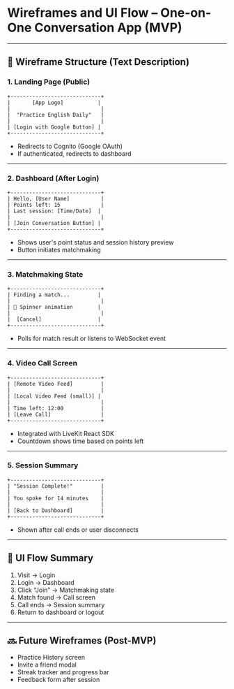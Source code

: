 # Wireframes and UI Flow – One-on-One Conversation App (MVP)

---

## 🎨 Wireframe Structure (Text Description)

### 1. Landing Page (Public)
```
+-----------------------------+
|       [App Logo]           |
|                             |
|  "Practice English Daily"   |
|                             |
| [Login with Google Button] |
+-----------------------------+
```
- Redirects to Cognito (Google OAuth)
- If authenticated, redirects to dashboard

---

### 2. Dashboard (After Login)
```
+-----------------------------+
| Hello, [User Name]          |
| Points left: 15             |
| Last session: [Time/Date]  |
|                             |
| [Join Conversation Button] |
+-----------------------------+
```
- Shows user's point status and session history preview
- Button initiates matchmaking

---

### 3. Matchmaking State
```
+-----------------------------+
| Finding a match...         |
|                             |
| 🔄 Spinner animation        |
|                             |
|  [Cancel]                  |
+-----------------------------+
```
- Polls for match result or listens to WebSocket event

---

### 4. Video Call Screen
```
+-----------------------------+
| [Remote Video Feed]         |
|                             |
| [Local Video Feed (small)] |
|                             |
| Time left: 12:00            |
| [Leave Call]                |
+-----------------------------+
```
- Integrated with LiveKit React SDK
- Countdown shows time based on points left

---

### 5. Session Summary
```
+-----------------------------+
| "Session Complete!"         |
|                             |
| You spoke for 14 minutes    |
|                             |
| [Back to Dashboard]         |
+-----------------------------+
```
- Shown after call ends or user disconnects

---

## 🔄 UI Flow Summary
1. Visit → Login  
2. Login → Dashboard  
3. Click “Join” → Matchmaking state  
4. Match found → Call screen  
5. Call ends → Session summary  
6. Return to dashboard or logout

---

## 🔜 Future Wireframes (Post-MVP)
- Practice History screen  
- Invite a friend modal  
- Streak tracker and progress bar  
- Feedback form after session

